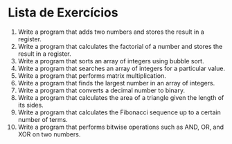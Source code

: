# Lista de Exercícios

1. Write a program that adds two numbers and stores the result in a register.
2. Write a program that calculates the factorial of a number and stores the result in a register.
3. Write a program that sorts an array of integers using bubble sort.
4. Write a program that searches an array of integers for a particular value.
5. Write a program that performs matrix multiplication.
6. Write a program that finds the largest number in an array of integers.
7. Write a program that converts a decimal number to binary.
8. Write a program that calculates the area of a triangle given the length of its sides.
9. Write a program that calculates the Fibonacci sequence up to a certain number of terms.
10. Write a program that performs bitwise operations such as AND, OR, and XOR on two numbers.